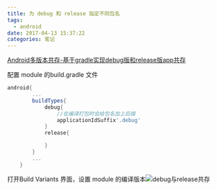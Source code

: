 ```yaml
---
title: 为 debug 和 release 指定不同包名
tags:
  - android
date: 2017-04-13 15:37:22
categories: 笔记
---
```


[Android多版本共存-基于gradle实现debug版和release版app共存](http://www.jianshu.com/p/3724533dcd6a)



配置 module 的build.gradle 文件

```groovy
android{
        ...
        buildTypes{
            debug{
                //在编译打包时会给包名加上后缀
                applicationIdSuffix'.debug'
            }
            release{

            }
        }
        ...
    }
```



打开Build Variants 界面，设置 module 的编译版本![debug与release共存](C:\Users\sdt13599\OneDrive\markdown\photo\AS\debug与release共存.png)